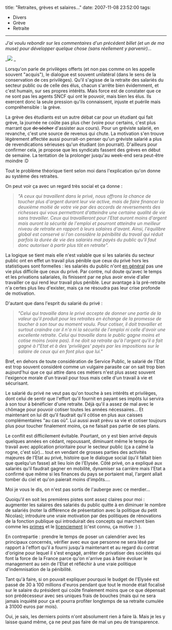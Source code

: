 title: "Retraites, grèves et salaires&#8230;"
date: 2007-11-08 23:52:00
tags:
  - Divers
  - Grève
  - Retraite
---

_J'ai voulu rebondir sur les commentaires d'un précédent billet (et un de ma muse) pour développer quelque chose (sans réellement y parvenir)&#8230;_

_![](/images/)
_[](//creativecommons.org/licenses/by-nc-sa/2.0/deed.fr)

Lorsqu'on parle de privilèges offerts (et non pas comme on les appelle souvent "acquis"), le dialogue est souvent unilatéral (dans le sens de la conservation de ces privilèges). Qu'il s'agisse de la retraite des salariés du secteur public ou de celle des élus, chacun s'arrête bien évidemment, et c'est humain, sur ses propres intérêts. Mais force est de constater que ce ne sont pas les agents SNCF qui ont le pouvoir, mais bien les élus. Ils exercent donc la seule pression qu'ils connaissent, injuste et puérile mais compréhensible&nbsp;: la grève.

La grève des étudiants est un autre débat car pour un étudiant qui fait grève, la journée ne coûte pas plus cher (voire pour certains, c'est plus marrant que <span style="text-decoration: line-through">de sécher</span> d'assister aux cours). Pour un gréviste salarié, en revanche, c'est une source de revenus qui chute. La motivation s'en trouve légèrement affectée aussi pourrait-on penser qu'un gréviste salarié a plus de revendications sérieuses qu'un étudiant (on pourrait). D'ailleurs pour confirmer cela, je propose que les syndicats fassent des grèves en début de semaine. La tentation de la prolonger jusqu'au week-end sera peut-être moindre&nbsp;:D

Tout le problème théorique tient selon moi dans l'explication qu'on donne au système des retraites.

On peut voir ça avec un regard très social et ça donne&nbsp;:

> _"A ceux qui travaillent dans le privé, nous offrons la chance de toucher plus d'argent durant leur vie active, mais de faire financer la deuxième moitié de votre vie par des accords de reversements des richesses qui vous permettront d'atteindre une certaine qualité de vie sans travailler. Ceux qui travailleront pour l'Etat auront moins d'argent mais auront la sécurité de l'emploi et pourront atteindre un meilleur niveau de retraite en rapport à leurs salaires d'avant. Ainsi, l'équilibre global est conservé si l'on considère la pénibilité du travail qui réduit parfois la durée de vie des salariés mal payés du public qu'il faut donc autoriser à partir plus tôt en retraite"._

La logique se tient mais elle n'est valable que si les salariés du secteur public ont en effet un travail plus pénible que ceux du privé hors les statistiques sont formelles&nbsp;: les salariés du public n'ont <span style="text-decoration: underline">en général</span> pas une vie plus difficile que ceux du privé. Par contre, nul doute qu'avec le temps et les privations salariales, ils finissent par ne plus avoir envie d'aller travailler ce qui rend leur travail plus pénible. Leur avantage à la pré-retraite n'a certes plus lieu d'exister, mais ça ne résoudra pas leur crise profonde de motivation.

D'autant que dans l'esprit du salarié du privé&nbsp;:

> _"Celui qui travaille dans le privé accepte de donner une partie de la valeur qu'il produit pour les retraites en échange de la promesse de toucher à son tour au moment voulu. Pour cotiser, il doit travailler et surtout craindre car il n'a ni la sécurité de l'emploi ni celle d'avoir une excellente retraite. Celui qui travaille dans le public gagne moins et cotise moins (voire pas). Il ne doit sa retraite qu'à l'argent qu'il a fait gagné à l"Etat et à des 'privilèges' payés par les impositions sur le salaire de ceux qui en font plus que lui."_

Bref, en dehors de toute considération de Service Public, le salarié de l'Etat est trop souvent considéré comme un vulgaire parasite car on sait trop bien aujourd'hui que ce qui attire dans ces métiers n'est plus assez souvent l'exigence morale d'un travail pour tous mais celle d'un travail à vie et sécurisant.

Le salarié du privé ne veut pas qu'on touche à ses intérêts et privilèges, dont celui de sentir que l'effort qu'il fournit en payant ses impôts lui servira à son tour à bénéficier d'une retraite. Déjà qu'il a assez de mal avec le chômage pour pouvoir cotiser toutes les années nécessaires&#8230; Et maintenant on lui dit qu'il faudrait qu'il côtise en plus aux caisses complémentaires "au cas où". Lui aussi avait prévu sa vie et cotiser toujours plus pour toucher finalement moins, ça ne faisait pas partie de ses plans.

Le conflit est difficilement évitable. Pourtant, on y est bien arrivé depuis quelques années en cédant, repoussant, diminuant même le temps de travail avec application prioritaire pour le secteur public (ça a calmé la rogne, c'est sûr)&#8230; tout en vendant de grosses parties des activités majeures de l'Etat au privé, histoire que le dialogue social (qu'il fallait bien que quelqu'un fasse) ait lieu loin de l'Elysée. Côté privé, on a expliqué aux salariés qu'il faudrait gagner en mobilité, dynamiser sa carrière mais l'Etat a confirmé que même si les finances du pays se portaient mal, l'argent allait tomber du ciel et qu'on paierait moins d'impôts&#8230;.

Moi je vous le dis, on n'est pas sortis de l'auberge avec ce merdier&#8230;

Quoiqu'il en soit les premières pistes sont assez claires pour moi&nbsp;: augmenter les salaires des salariés du public quitte à en diminuer le nombre de salariés (noter la différence de présentation avec la politique du petit Nicolas); introduire une vraie motivation par des politiques de rénovations de la fonction publique qui introduirait des concepts qui marchent bien comme les <span style="text-decoration: underline">primes</span> et le <span style="text-decoration: underline">licenciement</span> (c'est connu, ça motive&nbsp;:) ).

En contrepartie&nbsp;: prendre le temps de poser un calendrier avec les principaux concernés, vérifier avec eux que personne ne sera lésé par rapport à l'effort qu'il a fourni jusqu'à maintenant et au regard du contrat d'origine pour lequel il s'est engagé, arrêter de privatiser des sociétés qui font la force de la France parce qu'on n'arrive pas à faire évoluer le management au sein de l'Etat et réfléchir à une vraie politique d'indemnisation de la pénibilité.

Tant qu'à faire, si on pouvait expliquer pourquoi le budget de l'Elysée est passé de 30 à 100 millions d'euros pendant que tout le monde était focalisé sur le salaire du président qui coûte finalement moins que ce que dépensait son prédécesseur avec ses uniques frais de bouches (mais qui ne sera jamais inquiété pour ça et pourra profiter longtemps de sa retraite cumulée à 31000 euros par mois).

Oui, je sais, les derniers points n'ont absolument rien à faire là. Mais je les y laisse quand même, ça ne peut pas faire de mal un peu de transparence.